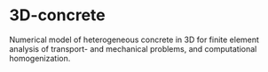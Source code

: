 # 3D-concrete
Numerical model of heterogeneous concrete in 3D for finite element analysis of transport- and mechanical problems, and computational homogenization.
